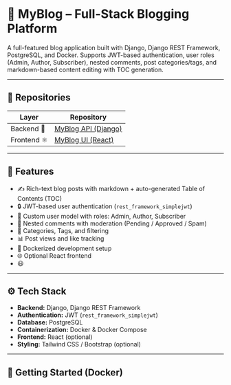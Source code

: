 # 📝 MyBlog – Full-Stack Blogging Platform

A full-featured blog application built with Django, Django REST Framework, PostgreSQL, and Docker. Supports JWT-based authentication, user roles (Admin, Author, Subscriber), nested comments, post categories/tags, and markdown-based content editing with TOC generation.

---

## 🔗 Repositories

| Layer      | Repository                                                                 |
|------------|----------------------------------------------------------------------------|
| Backend 🐍 | [MyBlog API (Django)](https://github.com/tomislav98/blog_backend_django.git)     |
| Frontend ⚛️ | [MyBlog UI (React)](https://github.com/tomislav98/blog_frontend_react.git)     |



---

## 🚀 Features

- ✍️ Rich-text blog posts with markdown + auto-generated Table of Contents (TOC)
- 🔒 JWT-based user authentication (`rest_framework_simplejwt`)
- 👤 Custom user model with roles: Admin, Author, Subscriber
- 💬 Nested comments with moderation (Pending / Approved / Spam)
- 🧩 Categories, Tags, and filtering
- 📊 Post views and like tracking
- 🐳 Dockerized development setup
- 🌐 Optional React frontend
- :smiley:

---

## ⚙️ Tech Stack

- **Backend:** Django, Django REST Framework
- **Authentication:** JWT (`rest_framework_simplejwt`)
- **Database:** PostgreSQL
- **Containerization:** Docker & Docker Compose
- **Frontend:** React (optional)
- **Styling:** Tailwind CSS / Bootstrap (optional)

---

## 🐳 Getting Started (Docker)

